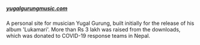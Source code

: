 ##### [yugalgurungmusic.com](https://yugalgurungmusic.com)

A personal site for musician Yugal Gurung, built initially for the release of his album 'Lukamari'. More than Rs 3 lakh was raised from the downloads, which was donated to COVID-19 response teams in Nepal.
